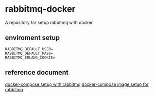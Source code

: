 # rabbitmq-docker

A repository for setup rabbitmq with docker

## enviroment setup

```env==
RABBITMQ_DEFAULT_USER=
RABBITMQ_DEFAULT_PASS=
RABBITMQ_ERLANG_COOKIE=
```
## reference document

[docker-compose setup with rabbitmq](https://blog.csdn.net/Aria_Miazzy/article/details/89332658)
[docker-compose image setup for rabbitmq](https://zgadzaj.com/development/docker/docker-compose/containers/rabbitmq)